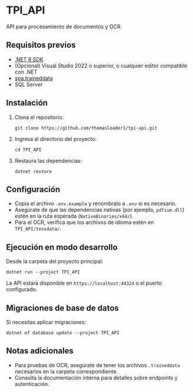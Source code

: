 # TPI_API

API para procesamiento de documentos y OCR.

## Requisitos previos
- [.NET 8 SDK](https://dotnet.microsoft.com/download/dotnet/8.0)
- (Opcional) Visual Studio 2022 o superior, o cualquier editor compatible con .NET
- [spa.traineddata](https://github.com/tesseract-ocr/tessdata/blob/main/spa.traineddata)
- SQL Server

## Instalación
1. Clona el repositorio:
   ```
   git clone https://github.com/thomasloader1/tpi-api.git
   ```
2. Ingresa al directorio del proyecto:
   ```
   cd TPI_API
   ```
3. Restaura las dependencias:
   ```
   dotnet restore
   ```

## Configuración
- Copia el archivo `.env.example` y renómbralo a `.env` si es necesario.
- Asegúrate de que las dependencias nativas (por ejemplo, `pdfium.dll`) estén en la ruta esperada (`NativeBinaries/x64/`).
- Para el OCR, verifica que los archivos de idioma estén en `TPI_API/tessdata/`.

## Ejecución en modo desarrollo
Desde la carpeta del proyecto principal:
```
dotnet run --project TPI_API
```

La API estará disponible en `https://localhost:44324` o el puerto configurado.

## Migraciones de base de datos
Si necesitas aplicar migraciones:
```
dotnet ef database update --project TPI_API
```

## Notas adicionales
- Para pruebas de OCR, asegúrate de tener los archivos `.traineddata` necesarios en la carpeta correspondiente.
- Consulta la documentación interna para detalles sobre endpoints y autenticación.